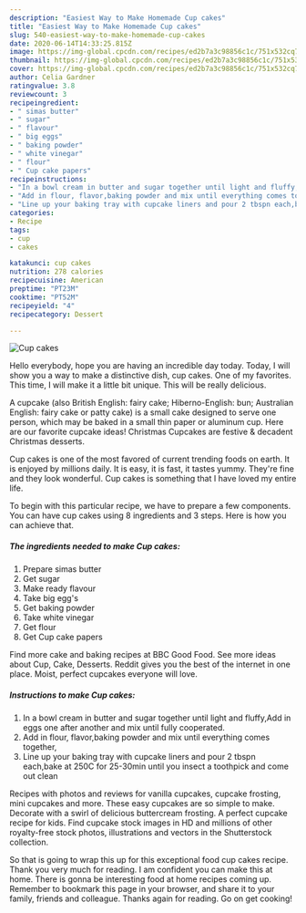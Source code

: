 ```yaml
---
description: "Easiest Way to Make Homemade Cup cakes"
title: "Easiest Way to Make Homemade Cup cakes"
slug: 540-easiest-way-to-make-homemade-cup-cakes
date: 2020-06-14T14:33:25.815Z
image: https://img-global.cpcdn.com/recipes/ed2b7a3c98856c1c/751x532cq70/cup-cakes-recipe-main-photo.jpg
thumbnail: https://img-global.cpcdn.com/recipes/ed2b7a3c98856c1c/751x532cq70/cup-cakes-recipe-main-photo.jpg
cover: https://img-global.cpcdn.com/recipes/ed2b7a3c98856c1c/751x532cq70/cup-cakes-recipe-main-photo.jpg
author: Celia Gardner
ratingvalue: 3.8
reviewcount: 3
recipeingredient:
- " simas butter"
- " sugar"
- " flavour"
- " big eggs"
- " baking powder"
- " white vinegar"
- " flour"
- " Cup cake papers"
recipeinstructions:
- "In a bowl cream in butter and sugar together until light and fluffy,Add in eggs one after another and mix until fully cooperated."
- "Add in flour, flavor,baking powder and mix until everything comes together,"
- "Line up your baking tray with cupcake liners and pour 2 tbspn each,bake at 250C for 25-30min until you insect a toothpick and come out clean"
categories:
- Recipe
tags:
- cup
- cakes

katakunci: cup cakes 
nutrition: 278 calories
recipecuisine: American
preptime: "PT23M"
cooktime: "PT52M"
recipeyield: "4"
recipecategory: Dessert

---
```



![Cup cakes](https://img-global.cpcdn.com/recipes/ed2b7a3c98856c1c/751x532cq70/cup-cakes-recipe-main-photo.jpg)

Hello everybody, hope you are having an incredible day today. Today, I will show you a way to make a distinctive dish, cup cakes. One of my favorites. This time, I will make it a little bit unique. This will be really delicious.

A cupcake (also British English: fairy cake; Hiberno-English: bun; Australian English: fairy cake or patty cake) is a small cake designed to serve one person, which may be baked in a small thin paper or aluminum cup. Here are our favorite cupcake ideas! Christmas Cupcakes are festive &amp; decadent Christmas desserts.

Cup cakes is one of the most favored of current trending foods on earth. It is enjoyed by millions daily. It is easy, it is fast, it tastes yummy. They're fine and they look wonderful. Cup cakes is something that I have loved my entire life.


To begin with this particular recipe, we have to prepare a few components. You can have cup cakes using 8 ingredients and 3 steps. Here is how you can achieve that.

<!--inarticleads1-->

##### The ingredients needed to make Cup cakes:

1. Prepare  simas butter
1. Get  sugar
1. Make ready  flavour
1. Take  big egg&#39;s
1. Get  baking powder
1. Take  white vinegar
1. Get  flour
1. Get  Cup cake papers


Find more cake and baking recipes at BBC Good Food. See more ideas about Cup, Cake, Desserts. Reddit gives you the best of the internet in one place. Moist, perfect cupcakes everyone will love. 

<!--inarticleads2-->

##### Instructions to make Cup cakes:

1. In a bowl cream in butter and sugar together until light and fluffy,Add in eggs one after another and mix until fully cooperated.
1. Add in flour, flavor,baking powder and mix until everything comes together,
1. Line up your baking tray with cupcake liners and pour 2 tbspn each,bake at 250C for 25-30min until you insect a toothpick and come out clean


Recipes with photos and reviews for vanilla cupcakes, cupcake frosting, mini cupcakes and more. These easy cupcakes are so simple to make. Decorate with a swirl of delicious buttercream frosting. A perfect cupcake recipe for kids. Find cupcake stock images in HD and millions of other royalty-free stock photos, illustrations and vectors in the Shutterstock collection. 

So that is going to wrap this up for this exceptional food cup cakes recipe. Thank you very much for reading. I am confident you can make this at home. There is gonna be interesting food at home recipes coming up. Remember to bookmark this page in your browser, and share it to your family, friends and colleague. Thanks again for reading. Go on get cooking!
